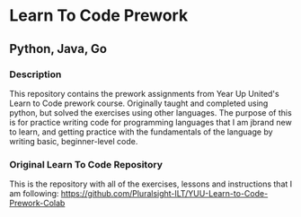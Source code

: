 # Learn To Code Prework
## Python, Java, Go

### Description
This repository contains the prework assignments from Year Up United's Learn to Code prework course. Originally taught and completed using python, but solved the exercises using other languages. The purpose of this is for practice writing code for programming languages that I am jbrand new to learn, and getting practice with the fundamentals of the language by writing basic, beginner-level code.

### Original Learn To Code Repository
This is the repository with all of the exercises, lessons and instructions that I am following:
https://github.com/Pluralsight-ILT/YUU-Learn-to-Code-Prework-Colab
